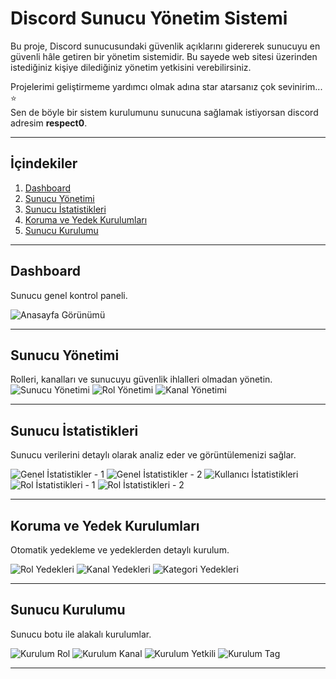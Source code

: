 # Discord Sunucu Yönetim Sistemi

Bu proje, Discord sunucusundaki güvenlik açıklarını gidererek sunucuyu en güvenli hâle getiren bir yönetim sistemidir. Bu sayede web sitesi üzerinden istediğiniz kişiye dilediğiniz yönetim yetkisini verebilirsiniz.

Projelerimi geliştirmeme yardımcı olmak adına star atarsanız çok sevinirim... ⭐<br>
Sen de böyle bir sistem kurulumunu sunucuna sağlamak istiyorsan discord adresim **respect0**.

---

## İçindekiler

1. [Dashboard](#dashboard)  
2. [Sunucu Yönetimi](#sunucu-yönetimi)  
3. [Sunucu İstatistikleri](#sunucu-istatistikleri)  
4. [Koruma ve Yedek Kurulumları](#koruma-ve-yedek-kurulumları)  
5. [Sunucu Kurulumu](#sunucu-kurulumu)  

---

## Dashboard

Sunucu genel kontrol paneli.

![Anasayfa Görünümü](https://github.com/user-attachments/assets/13dd4ed8-8cb9-4c4e-bd8b-0bbdca3cdd5d)

---

## Sunucu Yönetimi

Rolleri, kanalları ve sunucuyu güvenlik ihlalleri olmadan yönetin.
![Sunucu Yönetimi](https://github.com/user-attachments/assets/64cce3e5-5ca7-4024-ab8c-e85e8cdc5546)
![Rol Yönetimi](https://github.com/user-attachments/assets/044b7999-39a5-4a2a-aad0-aa905cbc223d)
![Kanal Yönetimi](https://github.com/user-attachments/assets/109bb701-a239-4df0-9e15-196a77208bfc)

---

## Sunucu İstatistikleri

Sunucu verilerini detaylı olarak analiz eder ve görüntülemenizi sağlar.

![Genel İstatistikler - 1](https://github.com/user-attachments/assets/c3f732bc-08a3-4bb6-ad01-85007b5d8330)
![Genel İstatistikler - 2](https://github.com/user-attachments/assets/b28b9a78-e7ce-4436-bdc5-c337a0bd9460)
![Kullanıcı İstatistikleri](https://github.com/user-attachments/assets/6a58a8fa-f069-4f79-82ee-4e1485ab867c)
![Rol İstatistikleri - 1](https://github.com/user-attachments/assets/baa2ae82-c919-49ec-bd35-246334a6557d)
![Rol İstatistikleri - 2](https://github.com/user-attachments/assets/66803f3c-d341-4686-ad21-7f8c504578a9)

---

## Koruma ve Yedek Kurulumları

Otomatik yedekleme ve yedeklerden detaylı kurulum.

![Rol Yedekleri](https://github.com/user-attachments/assets/34d093e5-8ca5-4ce6-b895-5ceb70975bf6)
![Kanal Yedekleri](https://github.com/user-attachments/assets/ac75bc01-5160-44ee-937c-9c806dd4a9a9)
![Kategori Yedekleri](https://github.com/user-attachments/assets/278ed414-50e2-4ea1-9dc8-baad7f5ae3b5)

---

## Sunucu Kurulumu

Sunucu botu ile alakalı kurulumlar.

![Kurulum Rol](https://github.com/user-attachments/assets/7012fcaf-b78a-4242-ac7d-c552435410e7)
![Kurulum Kanal](https://github.com/user-attachments/assets/48d35217-5b91-42d4-a3e6-08a0c2247ea0)
![Kurulum Yetkili](https://github.com/user-attachments/assets/d9326a10-140c-4180-8ff7-c8b79312f243)
![Kurulum Tag](https://github.com/user-attachments/assets/9756d522-d8e9-4336-9cfd-4a62b7a053e5)

---
